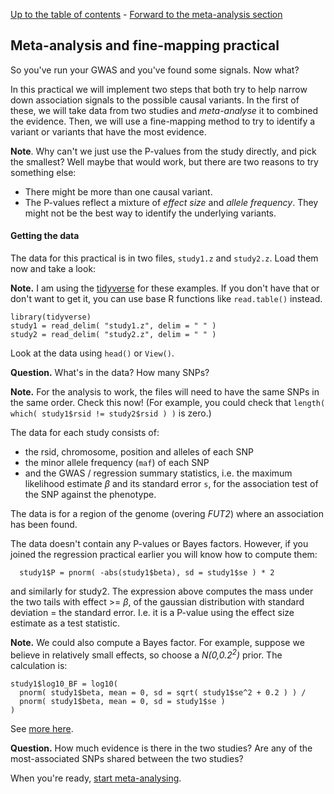 [Up to the table of contents](README.md) - [Forward to the meta-analysis section](Meta-analysis.md)

## Meta-analysis and fine-mapping practical

So you've run your GWAS and you've found some signals.  Now what?

In this practical we will implement two steps that both try to help narrow down association signals
to the possible causal variants. In the first of these, we will take data from two studies and
*meta-analyse* it to combined the evidence. Then, we will use a fine-mapping method to try to identify a variant or variants that have the most evidence.

**Note**. Why can't we just use the P-values from the study directly, and pick the smallest?  Well maybe that would work, but there are two reasons to try something else:

* There might be more than one causal variant.
* The P-values reflect a mixture of *effect size* and *allele frequency*.  They might not be the best way to identify the underlying variants.

#### Getting the data

The data for this practical is in two files, `study1.z` and `study2.z`.  Load them now and take a look:

**Note.** I am using the [tidyverse](https://www.tidyverse.org) for these examples.  If you don't have that or don't want to get it, you can use base R functions like `read.table()` instead.

```
library(tidyverse)
study1 = read_delim( "study1.z", delim = " " )
study2 = read_delim( "study2.z", delim = " " )

```

Look at the data using `head()` or `View()`.

**Question.** What's in the data?  How many SNPs?

**Note.** For the analysis to work, the files will need to have the same SNPs in the same order.  Check this now!  (For example, you could check that `length( which( study1$rsid != study2$rsid ) )` is zero.)

The data for each study consists of:

* the rsid, chromosome, position and alleles of each SNP
* the minor allele frequency (`maf`) of each SNP
* and the GWAS / regression summary statistics, i.e. the maximum likelihood estimate *β* and its standard error `s`, for the association test of the SNP against the phenotype.

The data is for a region of the genome (overing *FUT2*) where an association has been found.

The data doesn't contain any P-values or Bayes factors. However, if you joined the regression
practical earlier you will know how to compute them:

```
  study1$P = pnorm( -abs(study1$beta), sd = study1$se ) * 2
```

and similarly for study2. The expression above computes the mass under the two tails with effect >=
*β*, of the gaussian distribution with standard deviation = the standard error. I.e. it is a
P-value using the effect size estimate as a test statistic.

**Note.** We could also compute a Bayes factor.  For example, suppose we believe in relatively small effects, so choose a *N(0,0.2<sup>2</sup>)* prior.  The calculation is:

```
study1$log10_BF = log10(
  pnorm( study1$beta, mean = 0, sd = sqrt( study1$se^2 + 0.2 ) ) /
  pnorm( study1$beta, mean = 0, sd = study1$se )
)
```

See [more here]().

**Question.** How much evidence is there in the two studies? Are any of the most-associated SNPs
shared between the two studies?

When you're ready, [start meta-analysing](Meta-analysis.md).



